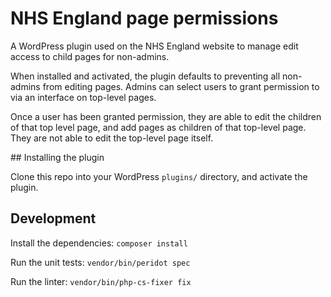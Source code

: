 # NHS England page permissions

A WordPress plugin used on the NHS England website to manage edit access to child pages for non-admins.

When installed and activated, the plugin defaults to preventing all non-admins from editing pages. Admins can select users to grant permission to via an interface on top-level pages.

Once a user has been granted permission, they are able to edit the children of that top level page, and add pages as children of that top-level page. They are not able to edit the top-level page itself.

## Installing the plugin 

Clone this repo into your WordPress `plugins/` directory, and activate the plugin.

## Development

Install the dependencies: `composer install`

Run the unit tests: `vendor/bin/peridot spec`

Run the linter: `vendor/bin/php-cs-fixer fix`